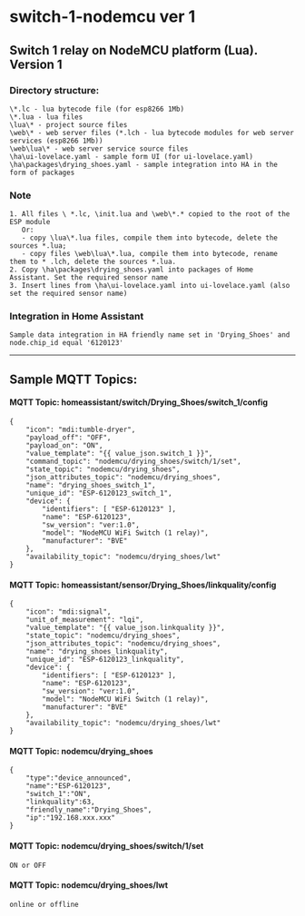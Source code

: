 # switch-1-nodemcu ver 1
Switch 1 relay on NodeMCU platform (Lua). Version 1
---
### Directory structure:
    \*.lc - lua bytecode file (for esp8266 1Mb)
    \*.lua - lua files
    \lua\* - project source files
    \web\* - web server files (*.lch - lua bytecode modules for web server services (esp8266 1Mb))
    \web\lua\* - web server service source files
    \ha\ui-lovelace.yaml - sample form UI (for ui-lovelace.yaml)
    \ha\packages\drying_shoes.yaml - sample integration into HA in the form of packages 
### Note
    1. All files \ *.lc, \init.lua and \web\*.* copied to the root of the ESP module
       Or:
       - copy \lua\*.lua files, compile them into bytecode, delete the sources *.lua;
       - copy files \web\lua\*.lua, compile them into bytecode, rename them to * .lch, delete the sources *.lua.
    2. Copy \ha\packages\drying_shoes.yaml into packages of Home Assistant. Set the required sensor name
    3. Insert lines from \ha\ui-lovelace.yaml into ui-lovelace.yaml (also set the required sensor name)
### Integration in Home Assistant
    Sample data integration in HA friendly name set in 'Drying_Shoes' and node.chip_id equal '6120123'
---
## Sample MQTT Topics:
#### MQTT Topic: homeassistant/switch/Drying_Shoes/switch_1/config
    {
        "icon": "mdi:tumble-dryer",
        "payload_off": "OFF",
        "payload_on": "ON",
        "value_template": "{{ value_json.switch_1 }}",
        "command_topic": "nodemcu/drying_shoes/switch/1/set",
        "state_topic": "nodemcu/drying_shoes",
        "json_attributes_topic": "nodemcu/drying_shoes",
        "name": "drying_shoes_switch_1",
        "unique_id": "ESP-6120123_switch_1",
        "device": {
            "identifiers": [ "ESP-6120123" ],
            "name": "ESP-6120123",
            "sw_version": "ver:1.0",
            "model": "NodeMCU WiFi Switch (1 relay)",
            "manufacturer": "BVE"
        },
        "availability_topic": "nodemcu/drying_shoes/lwt"
    }    
#### MQTT Topic: homeassistant/sensor/Drying_Shoes/linkquality/config
    {
        "icon": "mdi:signal",
        "unit_of_measurement": "lqi",
        "value_template": "{{ value_json.linkquality }}",
        "state_topic": "nodemcu/drying_shoes",
        "json_attributes_topic": "nodemcu/drying_shoes",
        "name": "drying_shoes_linkquality",
        "unique_id": "ESP-6120123_linkquality",
        "device": {
            "identifiers": [ "ESP-6120123" ],
            "name": "ESP-6120123",
            "sw_version": "ver:1.0",
            "model": "NodeMCU WiFi Switch (1 relay)",
            "manufacturer": "BVE"
        },
        "availability_topic": "nodemcu/drying_shoes/lwt"
    }

#### MQTT Topic: nodemcu/drying_shoes
    {
        "type":"device_announced",
        "name":"ESP-6120123",
        "switch_1":"ON",
        "linkquality":63,
        "friendly_name":"Drying_Shoes",
        "ip":"192.168.xxx.xxx"
    }
#### MQTT Topic: nodemcu/drying_shoes/switch/1/set
    ON or OFF
#### MQTT Topic: nodemcu/drying_shoes/lwt
    online or offline
